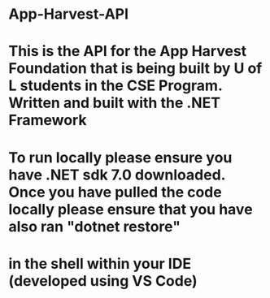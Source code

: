 # App-Harvest-API

# This is the API for the App Harvest Foundation that is being built by U of L students in the CSE Program. Written and built with the .NET Framework

# To run locally please ensure you have .NET sdk 7.0 downloaded. Once you have pulled the code locally please ensure that you have also ran "dotnet restore"
# in the shell within your IDE (developed using VS Code) 
